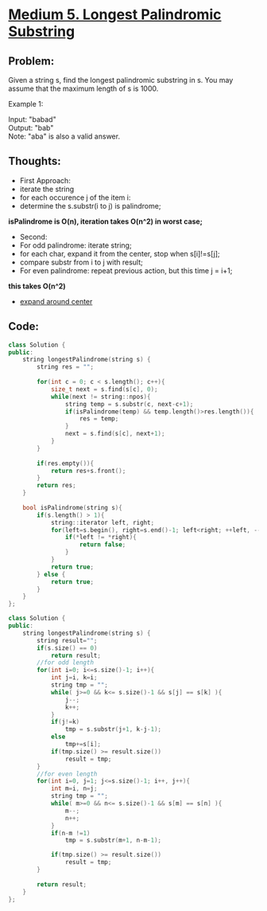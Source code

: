 # [Medium 5. Longest Palindromic Substring](https://leetcode.com/problems/longest-palindromic-substring/)

## Problem:

Given a string s, find the longest palindromic substring in s. You may assume that the maximum length of s is 1000.  

Example 1:  
  
Input: "babad"  
Output: "bab"  
Note: "aba" is also a valid answer.  

## Thoughts:
+ First Approach:
+ iterate the string
+ for each occurence j of the item i:  
+ determine the s.substr(i to j) is palindrome;  

**isPalindrome is O(n), iteration takes O(n^2) in worst case;**

- Second:
- For odd palindrome: iterate string;
- for each char, expand it from the center, stop when s[i]!=s[j];
- compare substr from i to j with result;
- For even palindrome: repeat previous action, but this time j = i+1;

**this takes O(n^2)**

* [expand around center]()

## Code:
```c++
class Solution {
public:
    string longestPalindrome(string s) {
        string res = "";
        
        for(int c = 0; c < s.length(); c++){
            size_t next = s.find(s[c], 0);
            while(next != string::npos){
                string temp = s.substr(c, next-c+1);
                if(isPalindrome(temp) && temp.length()>res.length()){
                    res = temp;
                }
                next = s.find(s[c], next+1);
            }
        }
        
        if(res.empty()){
            return res+s.front();
        }
        return res;
    }
    
    bool isPalindrome(string s){
        if(s.length() > 1){
            string::iterator left, right;
            for(left=s.begin(), right=s.end()-1; left<right; ++left, --right){
                if(*left != *right){
                    return false;
                }
            }
            return true;
        } else {
            return true;
        }
    }
};
```
```c++
class Solution {
public:
    string longestPalindrome(string s) {
        string result="";
        if(s.size() == 0)
            return result;
        //for odd length
        for(int i=0; i<=s.size()-1; i++){
            int j=i, k=i;
            string tmp = "";
            while( j>=0 && k<= s.size()-1 && s[j] == s[k] ){
                j--;
                k++;
            }
            if(j!=k)
                tmp = s.substr(j+1, k-j-1);
            else
                tmp+=s[i];
            if(tmp.size() >= result.size())
                result = tmp;
        }
        //for even length
        for(int i=0, j=1; j<=s.size()-1; i++, j++){
            int m=i, n=j;
            string tmp = "";
            while( m>=0 && n<= s.size()-1 && s[m] == s[n] ){
                m--;
                n++;
            }
            if(n-m !=1)
                tmp = s.substr(m+1, n-m-1);

            if(tmp.size() >= result.size())
                result = tmp;
        }
        
        return result;
    }
};
```
